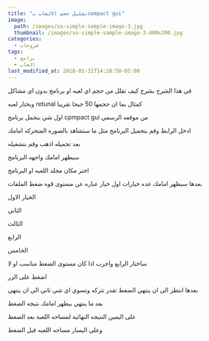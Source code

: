 ```yaml
---
title: "تقليل حجم الالعاب بcompact gui"
image: 
  path: /images/so-simple-sample-image-3.jpg
  thumbnail: /images/so-simple-sample-image-3-400x200.jpg
categories:
  - شروحات
tags:
  - برامج
  - العاب
last_modified_at: 2018-01-31T14:28:50-05:00
---
```

في هذا الشرح بشرح كيف تقلل من حجم اي لعبه او برنامج بدون اي مشاكل

وبختار لعبه retunal كمثال بما ان حجمها 50 جيجا تقريبا

اول شي بنحمل برنامج cpmpact gui من موقعه الرسمي

ادخل الرابط وقم بتحميل البرنامج مثل ما ستشاهد بالصوره المتحركه امامك

بعد تحميله اذهب وقم بتشغيله

سيظهر امامك واجهه البرنامج

اختر مكان مجلد اللعبه او البرنامج

بعدها سيظهر امامك عده خيارات اول خيار عباره عن مستوى قوه ضغط الملفات

الخيار الاول

الثاني

الثالث


الرابع

الخامس

ساختار الرابع واجرب اذا كان مستوى الضغط مناسب او لا

اضغط على الزر

بعدها انتظر الى ان ينتهي الضغط تقدر تتركه وتسوي اي شي ثاني الى ان ينتهي

بعد ما ينتهي بيظهر امامك نتيجه الضغط

على اليمين النتيجه النهائية لمساحه اللعبة بعد الضغط

وعلى اليسار مساحه اللعبه قبل الضغط